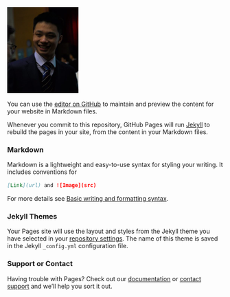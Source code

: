 <img src="https://github.com/Merlin-UCAS/Merlin-UCAS.github.io/blob/main/images/%E6%88%90%E4%BA%BA%E7%A4%BC%E5%8D%95%E4%BA%BA%E7%85%A7.jpg" width="33%">

You can use the [editor on GitHub](https://github.com/Merlin-UCAS/Merlin-UCAS.github.io/edit/main/index.md) to maintain and preview the content for your website in Markdown files.

Whenever you commit to this repository, GitHub Pages will run [Jekyll](https://jekyllrb.com/) to rebuild the pages in your site, from the content in your Markdown files.

### Markdown

Markdown is a lightweight and easy-to-use syntax for styling your writing. It includes conventions for

```markdown
[Link](url) and ![Image](src)
```

For more details see [Basic writing and formatting syntax](https://docs.github.com/en/github/writing-on-github/getting-started-with-writing-and-formatting-on-github/basic-writing-and-formatting-syntax).

### Jekyll Themes

Your Pages site will use the layout and styles from the Jekyll theme you have selected in your [repository settings](https://github.com/Merlin-UCAS/Merlin-UCAS.github.io/settings/pages). The name of this theme is saved in the Jekyll `_config.yml` configuration file.

### Support or Contact

Having trouble with Pages? Check out our [documentation](https://docs.github.com/categories/github-pages-basics/) or [contact support](https://support.github.com/contact) and we’ll help you sort it out.

